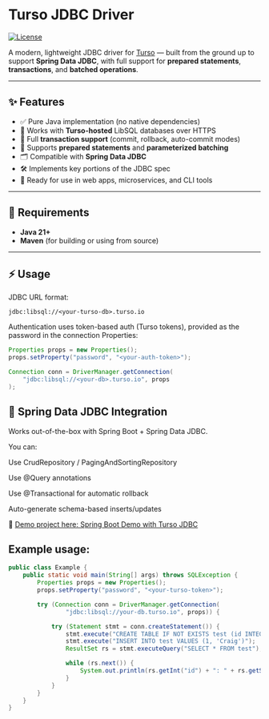 # Turso JDBC Driver

[![License](https://img.shields.io/github/license/conagyurig/LibsqlDriver.svg)](https://opensource.org/licenses/Apache-2.0)

A modern, lightweight JDBC driver for [Turso](https://turso.tech) — built from the ground up to support **Spring Data JDBC**, with full support for **prepared statements**, **transactions**, and **batched operations**.

---

## ✨ Features

- ✅ Pure Java implementation (no native dependencies)
- 🔐 Works with **Turso-hosted** LibSQL databases over HTTPS
- 🔄 Full **transaction support** (commit, rollback, auto-commit modes)
- 🧠 Supports **prepared statements** and **parameterized batching**
- 🗂 Compatible with **Spring Data JDBC**
- 🛠 Implements key portions of the JDBC spec
- 🚀 Ready for use in web apps, microservices, and CLI tools

---

## 🧪 Requirements

- **Java 21+**
- **Maven** (for building or using from source)

---

## ⚡ Usage

JDBC URL format:
```text
jdbc:libsql://<your-turso-db>.turso.io
```

Authentication uses token-based auth (Turso tokens), provided as the password in the connection Properties:

```java
Properties props = new Properties();
props.setProperty("password", "<your-auth-token>");

Connection conn = DriverManager.getConnection(
    "jdbc:libsql://<your-db>.turso.io", props
);
```
## 🧬 Spring Data JDBC Integration
Works out-of-the-box with Spring Boot + Spring Data JDBC.

You can:

Use CrudRepository / PagingAndSortingRepository

Use @Query annotations

Use @Transactional for automatic rollback

Auto-generate schema-based inserts/updates

📎 [Demo project here: Spring Boot Demo with Turso JDBC](https://github.com/conagyurig/tursoDemo)

## Example usage:
```java
public class Example {
    public static void main(String[] args) throws SQLException {
        Properties props = new Properties();
        props.setProperty("password", "<your-turso-token>");

        try (Connection conn = DriverManager.getConnection(
                "jdbc:libsql://your-db.turso.io", props)) {

            try (Statement stmt = conn.createStatement()) {
                stmt.execute("CREATE TABLE IF NOT EXISTS test (id INTEGER, name TEXT)");
                stmt.execute("INSERT INTO test VALUES (1, 'Craig')");
                ResultSet rs = stmt.executeQuery("SELECT * FROM test");

                while (rs.next()) {
                    System.out.println(rs.getInt("id") + ": " + rs.getString("name"));
                }
            }
        }
    }
}
```
